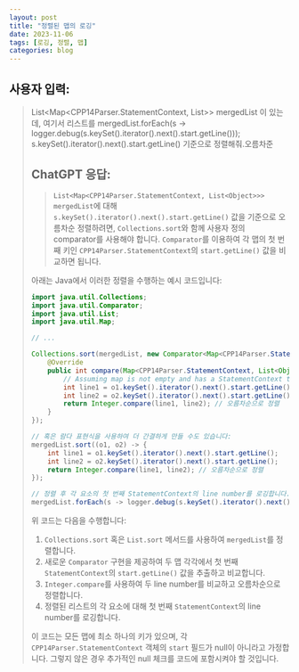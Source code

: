 ```yaml
---
layout: post
title: "정렬된 맵의 로깅"
date: 2023-11-06
tags: [로깅, 정렬, 맵]
categories: blog
---
```


## 사용자 입력:
> List<Map<CPP14Parser.StatementContext, List<Object>>> mergedList  이 있는데, 여기서 리스트를   mergedList.forEach(s -> logger.debug(s.keySet().iterator().next().start.getLine())); s.keySet().iterator().next().start.getLine() 기준으로 정렬해줘.오름차준

## ChatGPT 응답:
> `List<Map<CPP14Parser.StatementContext, List<Object>>> mergedList`에 대해 `s.keySet().iterator().next().start.getLine()` 값을 기준으로 오름차순 정렬하려면, `Collections.sort`와 함께 사용자 정의 comparator를 사용해야 합니다. `Comparator`를 이용하여 각 맵의 첫 번째 키인 `CPP14Parser.StatementContext`의 `start.getLine()` 값을 비교하면 됩니다.

아래는 Java에서 이러한 정렬을 수행하는 예시 코드입니다:

```java
import java.util.Collections;
import java.util.Comparator;
import java.util.List;
import java.util.Map;

// ...

Collections.sort(mergedList, new Comparator<Map<CPP14Parser.StatementContext, List<Object>>>() {
    @Override
    public int compare(Map<CPP14Parser.StatementContext, List<Object>> o1, Map<CPP14Parser.StatementContext, List<Object>> o2) {
        // Assuming map is not empty and has a StatementContext to extract the line number from
        int line1 = o1.keySet().iterator().next().start.getLine();
        int line2 = o2.keySet().iterator().next().start.getLine();
        return Integer.compare(line1, line2); // 오름차순으로 정렬
    }
});

// 혹은 람다 표현식을 사용하여 더 간결하게 만들 수도 있습니다:
mergedList.sort((o1, o2) -> {
    int line1 = o1.keySet().iterator().next().start.getLine();
    int line2 = o2.keySet().iterator().next().start.getLine();
    return Integer.compare(line1, line2); // 오름차순으로 정렬
});

// 정렬 후 각 요소의 첫 번째 StatementContext의 line number를 로깅합니다.
mergedList.forEach(s -> logger.debug(s.keySet().iterator().next().start.getLine()));
```

위 코드는 다음을 수행합니다:

1. `Collections.sort` 혹은 `List.sort` 메서드를 사용하여 `mergedList`를 정렬합니다.
2. 새로운 `Comparator` 구현을 제공하여 두 맵 각각에서 첫 번째 `StatementContext`의 `start.getLine()` 값을 추출하고 비교합니다.
3. `Integer.compare`를 사용하여 두 line number를 비교하고 오름차순으로 정렬합니다.
4. 정렬된 리스트의 각 요소에 대해 첫 번째 `StatementContext`의 line number를 로깅합니다.

이 코드는 모든 맵에 최소 하나의 키가 있으며, 각 `CPP14Parser.StatementContext` 객체의 `start` 필드가 null이 아니라고 가정합니다. 그렇지 않은 경우 추가적인 null 체크를 코드에 포함시켜야 할 것입니다.


